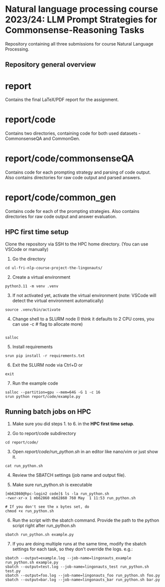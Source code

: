 # Natural language processing course 2023/24: LLM Prompt Strategies for Commonsense-Reasoning Tasks

Repository containing all three submissions for course Natural Language Processing.

## Repository general overview

# __report__ 

Contains the final LaTeX/PDF report for the assignment.

# __report/code__

Contains two directories, containing code for both used datasets - CommonsenseQA and CommonGen.

# __report/code/commonsenseQA__

Contains code for each prompting strategy and parsing of code output.
Also contains directories for raw code output and parsed answers.

# __report/code/common_gen__

Contains code for each of the prompting strategies. 
Also contains directories for raw code output and answer evaluation.

## HPC first time setup

Clone the repository via SSH to the HPC home directory. (You can use VSCode or manually)

1. Go the directory
```shell
cd ul-fri-nlp-course-project-the-lingonauts/
```

2. Create a virtual environment
```shell
python3.11 -m venv .venv
```

3. If not activated yet, activate the virtual environment (note: VSCode will detect the virtual environment automatically)
```shell
source .venv/bin/activate
```

4. Change shell to a SLURM node (I think it defaults to 2 CPU cores, you can use -c # flag to allocate more)
```shell

salloc
```

5. Install requirements
```shell
srun pip install -r requirements.txt
```

6. Exit the SLURM node via Ctrl+D or
```shell
exit
```

7. Run the example code
```shell
salloc --partition=gpu --mem=64G -G 1 -c 16
srun python report/code/example.py
```

## Running batch jobs on HPC
1. Make sure you did steps 1. to 6. in the **HPC first time setup**.  

2. Go to report/code subdirectory
```shell
cd report/code/
```

3. Open _report/code/run_python.sh_ in an editor like nano/vim or just show it.    
```shell
cat run_python.sh
```

4. Review the SBATCH settings (job name and output file).

5. Make sure run_python.sh is executable
```shell
[mb62860@hpc-login2 code]$ ls -la run_python.sh 
-rwxr-xr-x 1 mb62860 mb62860 760 May  1 11:53 run_python.sh
```
```shell
# If you don't see the x bytes set, do
chmod +x run_python.sh
```
6. Run the script with the sbatch command. Provide the path to the python script right after run_python.sh
```shell
sbatch run_python.sh example.py
```
7. If you are doing multiple runs at the same time, modify the sbatch settings for each task, so they don't override the logs. e.g.:
```shell
sbatch --output=example.log --job-name=lingonauts_example run_python.sh example.py
sbatch --output=test.log --job-name=lingonauts_test run_python.sh test.py
sbatch --output=foo.log --job-name=lingonauts_foo run_python.sh foo.py
sbatch --output=bar.log --job-name=lingonauts_bar run_python.sh bar.py
```